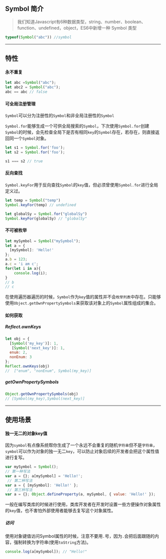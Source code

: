 ## Symbol 简介
> 我们知道Javascript有6种数据类型，string、number、boolean、function、undefined，object，ES6中新增一种 Symbol 类型
```js
typeof(Symbol("abc")) //symbol
```
___
## 特性
#### 永不重复
```js
let abc =Symbol("abc");
let abc2 = Symbol("abc");
abc == abc // false
```
#### 可全局注册管理
`Symbol`可以分为注册性的`Symbol`和非全局注册性的`Symbol`

`Symbol.for`能够生成一个可供全局搜索的`Symbol`，下次使用`Symbol.for`创建`Symbol`的时候，会先检查全局下是否有相同`key`的`Symbol`存在，若存在，则直接返回同一个`Symbol`对象。
```js
let s1 = Symbol.for('foo');
let s2 = Symbol.for('foo');

s1 === s2 // true
```
#### 反向查找
`Symbol.keyFor`用于反向查找`Symbol`的`key`值，但必须曾使用`Symbol.for`进行全局定义过。
```js
let temp = Symbol("temp")
Symbol.keyFor(temp) // undefined

let globalSy = Symbol.for("globalSy")
Symbol.keyFor(globalSy) // "globalSy"
```
#### 不可被枚举
```js
let mySymbol = Symbol("mySymbol");
let a = {
  [mySymbol]: 'Hello!'
};
a.b = 123;
a.c = 'i am c';
for(let i in a){
    console.log(i); 
}
// b
// c
```
在使用遍历器遍历的时候，`Symbol`作为`key`值的属性并不会`枚举列表`中存在。只能够使用`Object.getOwnPropertySymbols`来获取该对象上的`Symbol`属性组成的集合。
#### 如何获取
##### Reflect.ownKeys
```js
let obj = {
  [Symbol('my_key')]: 1,
   [Symbol('next_key')]: 1,
  enum: 2,
  nonEnum: 3
};
Reflect.ownKeys(obj)
//  ["enum", "nonEnum", Symbol(my_key)]
```
##### getOwnPropertySymbols
```js
Object.getOwnPropertySymbols(obj)
// [Symbol(my_key),Symbol(next_key)]
```
___
## 使用场景
#### 独一无二的对象key值
因为`symbol`有点像系统帮你生成了一个永远不会重复的随机`字符串`但不是`字符串`，`symbol`可以作为对象的独一无二`key`，可以防止对象后续的开发者会把这个属性值进行复写。
```js
var mySymbol = Symbol(); 
// 第一种写法 
var a = {}; a[mySymbol] = 'Hello!';
 // 第二种写法 
var a = { [mySymbol]: 'Hello!' };
 // 第三种写法 
var a = {}; Object.defineProperty(a, mySymbol, { value: 'Hello!' });
```
一般在编写类库的时候进行使用，类库开发者在开发时设置一些方便操作对象属性的`key`值，也不害怕外部使用者能够去复写这个对象属性。
##### 访问
使用对象键值访问Symbol属性的时候，注意不要用`.`号，因为`.`会把后面跟随的内容，强制转换为字符串(使用`toString`方法)。
```js
console.log(a[mySymbol]); // "Hello!"
```
#### 